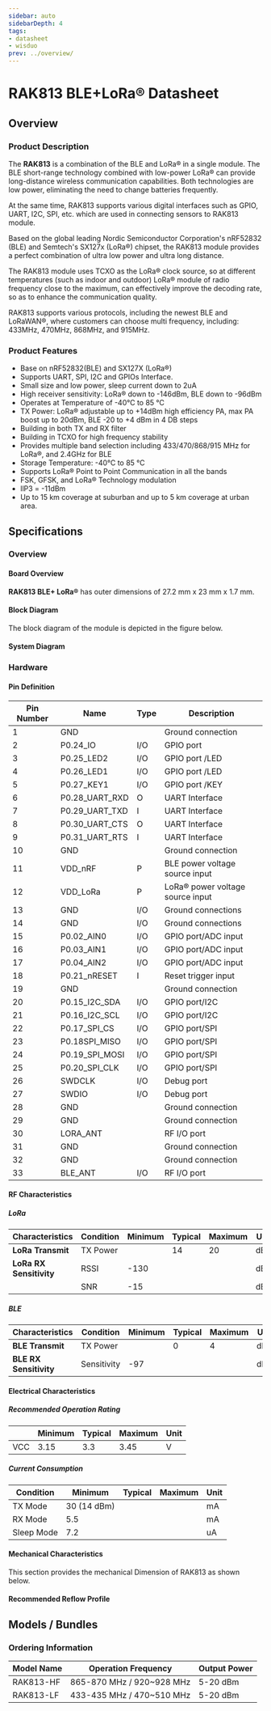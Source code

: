 ```yaml
---
sidebar: auto
sidebarDepth: 4
tags:
- datasheet
- wisduo
prev: ../overview/
---
```


# RAK813 BLE+LoRa® Datasheet

<rk-img
  src="/assets/images/wisduo/rak813-module/datasheet/overview/RAK813.jpg"
  width="30%"
  caption="RAK813 Module"
/>

## Overview

### Product Description

The **RAK813** is a combination of the BLE and LoRa® in a single module. The BLE short-range technology combined with low-power LoRa® can provide long-distance wireless communication capabilities. Both technologies are low power, eliminating the need to change batteries frequently.

At the same time, RAK813 supports various digital interfaces such as GPIO, UART, I2C, SPI, etc. which are used in connecting sensors to RAK813 module.

Based on the global leading Nordic Semiconductor Corporation's nRF52832 (BLE)
and Semtech's SX127x (LoRa®) chipset, the RAK813 module provides a perfect
combination of ultra low power and ultra long distance.

The RAK813 module uses
TCXO as the LoRa® clock source, so at different temperatures (such as indoor and
outdoor) LoRa® module of radio frequency close to the maximum, can effectively
improve the decoding rate, so as to enhance the communication quality.

RAK813 supports various protocols, including the newest BLE and LoRaWAN®, where customers can choose multi frequency, including: 433MHz, 470MHz, 868MHz, and 915MHz.

### Product Features

- Base on nRF52832(BLE) and SX127X (LoRa®)
- Supports UART, SPI, I2C and GPIOs Interface.
- Small size and low power, sleep current down to 2uA
- High receiver sensitivity: LoRa® down to -146dBm, BLE down to -96dBm
- Operates at Temperature of -40°C to 85 °C
- TX Power: LoRa® adjustable up to +14dBm high efficiency PA, max PA boost up to 20dBm, BLE -20 to +4 dBm in 4 DB steps
- Building in both TX and RX filter
- Building in TCXO for high frequency stability
- Provides multiple band selection including 433/470/868/915 MHz for LoRa®, and 2.4GHz for BLE
- Storage Temperature: -40°C to 85 °C
- Supports LoRa® Point to Point Communication in all the bands
- FSK, GFSK, and LoRa® Technology modulation
- llP3 = -11dBm
- Up to 15 km coverage at suburban and up to 5 km coverage at urban area.

## Specifications

### Overview

#### Board Overview

**RAK813 BLE+ LoRa®** has outer dimensions of 27.2 mm x 23 mm x 1.7 mm.

<rk-img
  src="/assets/images/wisduo/rak813-module/datasheet/board-overview/rak813-board-dimension.png"
  width="60%"
  caption="RAK813 Board Dimensions"
/>

#### Block Diagram

The block diagram of the module is depicted in the figure below.

<rk-img
  src="/assets/images/wisduo/rak813-module/datasheet/interfaces/block-diagram.png"
  width="100%"
  caption="RAK813 Block Diagram"
/>

#### System Diagram

<rk-img
  src="/assets/images/wisduo/rak813-module/datasheet/interfaces/system-diagram.png"
  width="100%"
  caption="System Diagram"
/>

### Hardware

#### Pin Definition

<rk-img
  src="/assets/images/wisduo/rak813-module/datasheet/pin-definition/rak813-pinout.png"
  width="80%"
  caption="Pin Out Diagram for RAK813"
/>

| Pin Number | Name           | Type | Description                      |
| ---------- | -------------- | ---- | -------------------------------- |
| 1          | GND            |      | Ground connection                |
| 2          | P0.24_IO       | I/O  | GPIO port                        |
| 3          | P0.25_LED2     | I/O  | GPIO port /LED                   |
| 4          | P0.26_LED1     | I/O  | GPIO port /LED                   |
| 5          | P0.27_KEY1     | I/O  | GPIO port /KEY                   |
| 6          | P0.28_UART_RXD | O    | UART Interface                   |
| 7          | P0.29_UART_TXD | I    | UART Interface                   |
| 8          | P0.30_UART_CTS | O    | UART Interface                   |
| 9          | P0.31_UART_RTS | I    | UART Interface                   |
| 10         | GND            |      | Ground connection                |
| 11         | VDD_nRF        | P    | BLE power voltage source input   |
| 12         | VDD_LoRa       | P    | LoRa® power voltage source input |
| 13         | GND            | I/O  | Ground connections               |
| 14         | GND            | I/O  | Ground connections               |
| 15         | P0.02_AIN0     | I/O  | GPIO port/ADC input              |
| 16         | P0.03_AIN1     | I/O  | GPIO port/ADC input              |
| 17         | P0.04_AIN2     | I/O  | GPIO port/ADC input              |
| 18         | P0.21_nRESET   | I    | Reset trigger input              |
| 19         | GND            |      | Ground connection                |
| 20         | P0.15_I2C_SDA  | I/O  | GPIO port/I2C                    |
| 21         | P0.16_I2C_SCL  | I/O  | GPIO port/I2C                    |
| 22         | P0.17_SPI_CS   | I/O  | GPIO port/SPI                    |
| 23         | P0.18SPI_MISO  | I/O  | GPIO port/SPI                    |
| 24         | P0.19_SPI_MOSI | I/O  | GPIO port/SPI                    |
| 25         | P0.20_SPI_CLK  | I/O  | GPIO port/SPI                    |
| 26         | SWDCLK         | I/O  | Debug port                       |
| 27         | SWDIO          | I/O  | Debug port                       |
| 28         | GND            |      | Ground connection                |
| 29         | GND            |      | Ground connection                |
| 30         | LORA_ANT       |      | RF I/O port                      |
| 31         | GND            |      | Ground connection                |
| 32         | GND            |      | Ground connection                |
| 33         | BLE_ANT        | I/O  | RF I/O port                      |

#### RF Characteristics

##### LoRa

| Characteristics         | Condition | Minimum | Typical | Maximum | Unit |
| ----------------------- | --------- | ------- | ------- | ------- | ---- |
| **LoRa Transmit**       | TX Power  |         | 14      | 20      | dBm  |
| **LoRa RX Sensitivity** | RSSI      | -130    |         |         | dBm  |
|                         | SNR       | -15     |         |         | dB   |

##### BLE

| Characteristics        | Condition   | Minimum | Typical | Maximum | Unit |
| ---------------------- | ----------- | ------- | ------- | ------- | ---- |
| **BLE Transmit**       | TX Power    |         | 0       | 4       | dBm  |
| **BLE RX Sensitivity** | Sensitivity | -97     |         |         | dBm  |

#### Electrical Characteristics

##### Recommended Operation Rating

|     | Minimum | Typical | Maximum | Unit |
| --- | ------- | ------- | ------- | ---- |
| VCC | 3.15    | 3.3     | 3.45    | V    |

##### Current Consumption

| Condition  | Minimum     | Typical | Maximum | Unit |
| ---------- | ----------- | ------- | ------- | ---- |
| TX Mode    | 30 (14 dBm) |         |         | mA   |
| RX Mode    | 5.5         |         |         | mA   |
| Sleep Mode | 7.2         |         |         | uA   |

#### Mechanical Characteristics

This section provides the mechanical Dimension of RAK813 as shown below.

<rk-img
  src="/assets/images/wisduo/rak813-module/datasheet/mechanical-dimension/veq8asjwdqh1rpm9fape.png"
  width="100%"
  caption="Mechanical Dimensions of RAK813"
/>

#### Recommended Reflow Profile

<rk-img
  src="/assets/images/wisduo/rak813-module/datasheet/reflow-profile/reflow-profile.png"
  width="100%"
  caption="Reflow Profile for RAK813"
/>

## Models / Bundles

### Ordering Information

| Model Name | Operation Frequency       | Output Power |
| ---------- | ------------------------- | ------------ |
| RAK813-HF  | 865-870 MHz / 920~928 MHz | 5-20 dBm     |
| RAK813-LF  | 433-435 MHz / 470~510 MHz | 5-20 dBm     |
